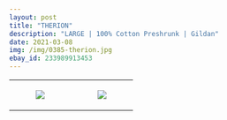 ```yaml
---
layout: post
title: "THERION"
description: "LARGE | 100% Cotton Preshrunk | Gildan"
date: 2021-03-08
img: /img/0385-therion.jpg
ebay_id: 233989913453
---
```




<table style="width:100%;"><tr><td style="vertical-align:top;">
      <figure class="tmblr-full" data-orig-height="2048" data-orig-width="1365" data-orig-src="https://concertshirts.netlify.app/shirts/0385/0385-01.jpg"><img src="https://64.media.tumblr.com/12163beb31aff07a77f496c496bc18ea/9fa40bc1ee762baa-fd/s540x810/93bcbd110c764b3fb68d175550cf9bf566201142.jpg" data-orig-height="2048" data-orig-width="1365" data-orig-src="https://concertshirts.netlify.app/shirts/0385/0385-01.jpg"/></figure></td>
    <td style="vertical-align:top;">
      <figure class="tmblr-full" data-orig-height="2048" data-orig-width="1365" data-orig-src="https://concertshirts.netlify.app/shirts/0385/0385-02.jpg"><img src="https://64.media.tumblr.com/580b0091c31c743154444171ba4ad97d/9fa40bc1ee762baa-d7/s540x810/828abe84bf66cec0cf9ea96481dd63ce617e465a.jpg" data-orig-height="2048" data-orig-width="1365" data-orig-src="https://concertshirts.netlify.app/shirts/0385/0385-02.jpg"/></figure></td>
  </tr></table>
